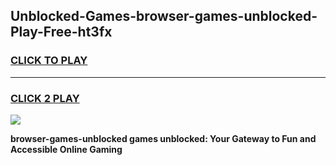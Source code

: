 
## Unblocked-Games-browser-games-unblocked-Play-Free-ht3fx
<h3>
<a href="https://premium76.site?title=browser-games-unblocked&ref=15A">CLICK TO PLAY</a></h3>
<hr>

<h3>
<a href="https://premium76.site?title=browser-games-unblocked&ref=15A">CLICK 2 PLAY</a>
  
</h3>

<a href="https://premium76.site?title=browser-games-unblocked&ref=15A"><img src="https://clearcache.store/games.png"></a>


**browser-games-unblocked games unblocked: Your Gateway to Fun and Accessible Online Gaming**
